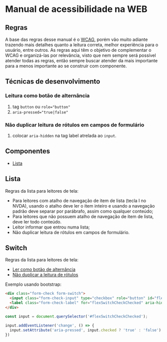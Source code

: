 # Manual de acessibilidade na WEB

## Regras

A base das regras desse manual é o [WCAG](https://www.w3c.br/traducoes/wcag/wcag21-pt-BR/), porém vão muito adiante trazendo mais detalhes quanto a leitura correta, melhor experiência para o usuário, entre outros. As regras aqui têm o objetivo de complementar o WCAG e organizá-las por relevância, visto que nem sempre será possível atender todas as regras, então sempre buscar atender da mais importante para a menos importante ao se construir com componente.

## Técnicas de desenvolvimento

###  <a name="leitura-como-botão-de-alternância"></a> Leitura como botão de alternância

1. tag `button` ou `role="button"`
2. `aria-pressed="true|false"`

###  <a name="não-duplicar-leitura-de-rótulos-em-campos-de-formulário"></a> Não duplicar leitura de rótulos em campos de formulário

1. colocar `aria-hidden` na tag label atrelada ao `input`.

## Componentes

- [Lista](#lista)

## <a name="lista"></a>Lista

Regras da lista para leitores de tela:

- Para leitores com atalho de navegação de item de lista (tecla I no NVDA), usando o atalho deve ler o item inteiro e usando a navegação padrão deve separar por parábrafo, assim como qualquer conteúdo;
- Para leitores que não possuem atalho de navegação de item de lista, deve ler todo conteúdo.
- Leitor informar que entrou numa lista;
- Não duplicar leitura de rótulos em campos de formulário.

## <a name="switch"></a>Switch

Regras da lista para leitores de tela:

- [Ler como botão de alternância](#leitura-como-botão-de-alternância)
- [Não duplicar a leitura de rótulos](#não-duplicar-leitura-de-rótulos-em-campos-de-formulário)

Exemplo usando bootstrap:

```html
<div class="form-check form-switch">
  <input class="form-check-input" type="checkbox" role="button" id="flexSwitchCheckChecked" aria-pressed="{CHECKED}">
  <label class="form-check-label" for="flexSwitchCheckChecked" aria-hidden>Checked switch checkbox input</label>
</div>
```

```js
const input = document.querySelector('#flexSwitchCheckChecked');

input.addEventListener('change', () => {
  input.setAttribute('aria-pressed', input.checked ? 'true' : 'false')  
})
```
